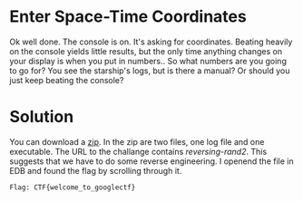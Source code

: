 # Enter Space-Time Coordinates
Ok well done. The console is on. It's asking for coordinates. Beating heavily on the console yields little results, but the only time anything changes on your display is when you put in numbers.. So what numbers are you going to go for?  You see the starship's logs, but is there a manual? Or should you just keep beating the console?

# Solution
You can download a [zip](https://github.com/sebastianbeck/ctf/blob/master/google2019/Challanges/Enter%20Space-Time%20Coordinates/00c2a73eec8abb4afb9c3ef3a161b64b451446910535bfc0cc81c2b04aa132ed.zip). In the zip are two files, one log file and one executable. The URL to the challange contains *reversing-rand2*. This suggests that we have to do some reverse engineering. I openend the file in EDB and found the flag by scrolling through it. 
```
Flag: CTF{welcome_to_googlectf}
```
